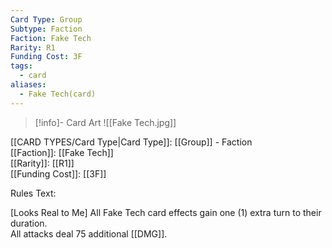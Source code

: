```yaml
---
Card Type: Group
Subtype: Faction
Faction: Fake Tech
Rarity: R1
Funding Cost: 3F
tags:
  - card
aliases:
  - Fake Tech(card)
---
```

> [!info]- Card Art
> ![[Fake Tech.jpg]]

[[CARD TYPES/Card Type|Card Type]]: [[Group]] - Faction  
[[Faction]]: [[Fake Tech]]  
[[Rarity]]: [[R1]]  
[[Funding Cost]]: [[3F]]  

Rules Text:  

[Looks Real to Me] All Fake Tech card effects gain one (1) extra turn to their duration.  
All attacks deal 75 additional [[DMG]].  